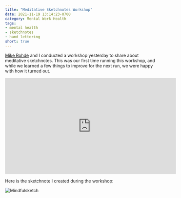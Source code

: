 ```yaml
---
title: "Meditative Sketchnotes Workshop"
date: 2021-11-19 13:14:23-0700
category: Mental Work Health
tags:
- mental health
- sketchnotes
- hand lettering
short: true
---
```


[Mike Rohde](https://rohdesign.com) and I conducted a workshop yesterday to share about meditative sketchnotes. This was our first time running this workshop, and while we learned a few things to improve for the next run, we were happy with how it turned out.

<div class="embed-responsive embed-responsive-16by9">
    <iframe class="embed-responsive-item" width="560" height="315" src="https://www.youtube-nocookie.com/embed/F9gUNLwOfOk" frameborder="0" allow="accelerometer; autoplay; encrypted-media; gyroscope; picture-in-picture" allowfullscreen></iframe>
</div>

Here is the sketchnote I created during the workshop:

![Mindfulsketch](https://media.bennorris.com/images/mentalworkhealth/posts/meditative-sketchnote-live-example.jpg)
